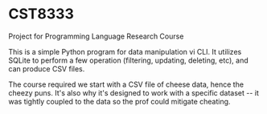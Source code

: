 # CST8333
Project for Programming Language Research Course

This is a simple Python program for data manipulation vi CLI. It utilizes SQLite to perform a few operation (filtering, updating, deleting, etc), and can produce CSV files. 

The course required we start with a CSV file of cheese data, hence the cheezy puns. It's also why it's designed to work with a specific dataset -- it was tightly coupled to the data so the prof could mitigate cheating.
